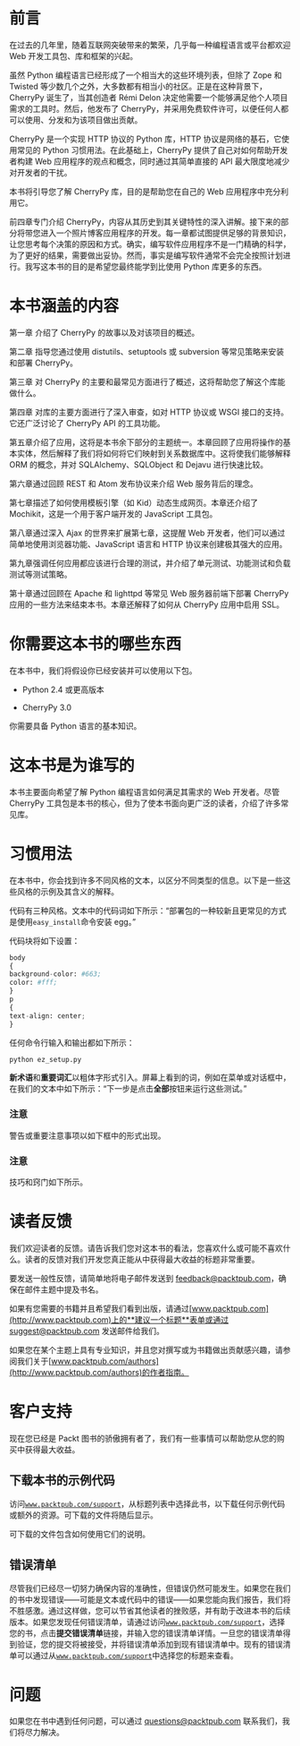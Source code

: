 # 前言

在过去的几年里，随着互联网突破带来的繁荣，几乎每一种编程语言或平台都欢迎 Web 开发工具包、库和框架的兴起。

虽然 Python 编程语言已经形成了一个相当大的这些环境列表，但除了 Zope 和 Twisted 等少数几个之外，大多数都有相当小的社区。正是在这种背景下，CherryPy 诞生了，当其创造者 Rémi Delon 决定他需要一个能够满足他个人项目需求的工具时。然后，他发布了 CherryPy，并采用免费软件许可，以便任何人都可以使用、分发和为该项目做出贡献。

CherryPy 是一个实现 HTTP 协议的 Python 库，HTTP 协议是网络的基石，它使用常见的 Python 习惯用法。在此基础上，CherryPy 提供了自己对如何帮助开发者构建 Web 应用程序的观点和概念，同时通过其简单直接的 API 最大限度地减少对开发者的干扰。

本书将引导您了解 CherryPy 库，目的是帮助您在自己的 Web 应用程序中充分利用它。

前四章专门介绍 CherryPy，内容从其历史到其关键特性的深入讲解。接下来的部分将带您进入一个照片博客应用程序的开发。每一章都试图提供足够的背景知识，让您思考每个决策的原因和方式。确实，编写软件应用程序不是一门精确的科学，为了更好的结果，需要做出妥协。然而，事实是编写软件通常不会完全按照计划进行。我写这本书的目的是希望您最终能学到比使用 Python 库更多的东西。

# 本书涵盖的内容

第一章 介绍了 CherryPy 的故事以及对该项目的概述。

第二章 指导您通过使用 distutils、setuptools 或 subversion 等常见策略来安装和部署 CherryPy。

第三章 对 CherryPy 的主要和最常见方面进行了概述，这将帮助您了解这个库能做什么。

第四章 对库的主要方面进行了深入审查，如对 HTTP 协议或 WSGI 接口的支持。它还广泛讨论了 CherryPy API 的工具功能。

第五章介绍了应用，这将是本书余下部分的主题统一。本章回顾了应用将操作的基本实体，然后解释了我们将如何将它们映射到关系数据库中。这将使我们能够解释 ORM 的概念，并对 SQLAlchemy、SQLObject 和 Dejavu 进行快速比较。

第六章通过回顾 REST 和 Atom 发布协议来介绍 Web 服务背后的理念。

第七章描述了如何使用模板引擎（如 Kid）动态生成网页。本章还介绍了 Mochikit，这是一个用于客户端开发的 JavaScript 工具包。

第八章通过深入 Ajax 的世界来扩展第七章，这提醒 Web 开发者，他们可以通过简单地使用浏览器功能、JavaScript 语言和 HTTP 协议来创建极其强大的应用。

第九章强调任何应用都应该进行合理的测试，并介绍了单元测试、功能测试和负载测试等测试策略。

第十章通过回顾在 Apache 和 lighttpd 等常见 Web 服务器前端下部署 CherryPy 应用的一些方法来结束本书。本章还解释了如何从 CherryPy 应用中启用 SSL。

# 你需要这本书的哪些东西

在本书中，我们将假设你已经安装并可以使用以下包。

+   Python 2.4 或更高版本

+   CherryPy 3.0

你需要具备 Python 语言的基本知识。

# 这本书是为谁写的

本书主要面向希望了解 Python 编程语言如何满足其需求的 Web 开发者。尽管 CherryPy 工具包是本书的核心，但为了使本书面向更广泛的读者，介绍了许多常见库。

# 习惯用法

在本书中，你会找到许多不同风格的文本，以区分不同类型的信息。以下是一些这些风格的示例及其含义的解释。

代码有三种风格。文本中的代码词如下所示：“部署包的一种较新且更常见的方式是使用`easy_install`命令安装 egg。”

代码块将如下设置：

```py
body
{
background-color: #663;
color: #fff;
}
p
{
text-align: center;
}

```

任何命令行输入和输出都如下所示：

```py
python ez_setup.py 

```

**新术语**和**重要词汇**以粗体字形式引入。屏幕上看到的词，例如在菜单或对话框中，在我们的文本中如下所示：“下一步是点击**全部**按钮来运行这些测试。”

### 注意

警告或重要注意事项以如下框中的形式出现。

### 注意

技巧和窍门如下所示。

# 读者反馈

我们欢迎读者的反馈。请告诉我们您对这本书的看法，您喜欢什么或可能不喜欢什么。读者的反馈对我们开发您真正能从中获得最大收益的标题非常重要。

要发送一般性反馈，请简单地将电子邮件发送到 feedback@packtpub.com，确保在邮件主题中提及书名。

如果有您需要的书籍并且希望我们看到出版，请通过[www.packtpub.com](http://www.packtpub.com)上的**建议一个标题**表单或通过 suggest@packtpub.com 发送邮件给我们。

如果您在某个主题上具有专业知识，并且您对撰写或为书籍做出贡献感兴趣，请参阅我们关于[www.packtpub.com/authors](http://www.packtpub.com/authors)的作者指南。

# 客户支持

现在您已经是 Packt 图书的骄傲拥有者了，我们有一些事情可以帮助您从您的购买中获得最大收益。

## 下载本书的示例代码

访问[`www.packtpub.com/support`](http://www.packtpub.com/support)，从标题列表中选择此书，以下载任何示例代码或额外的资源。可下载的文件将随后显示。

可下载的文件包含如何使用它们的说明。

## 错误清单

尽管我们已经尽一切努力确保内容的准确性，但错误仍然可能发生。如果您在我们的书中发现错误——可能是文本或代码中的错误——如果您能向我们报告，我们将不胜感激。通过这样做，您可以节省其他读者的挫败感，并有助于改进本书的后续版本。如果您发现任何错误清单，请通过访问[`www.packtpub.com/support`](http://www.packtpub.com/support)，选择您的书，点击**提交错误清单**链接，并输入您的错误清单详情。一旦您的错误清单得到验证，您的提交将被接受，并将错误清单添加到现有错误清单中。现有的错误清单可以通过从[`www.packtpub.com/support`](http://www.packtpub.com/support)中选择您的标题来查看。

# 问题

如果您在书中遇到任何问题，可以通过 questions@packtpub.com 联系我们，我们将尽力解决。
